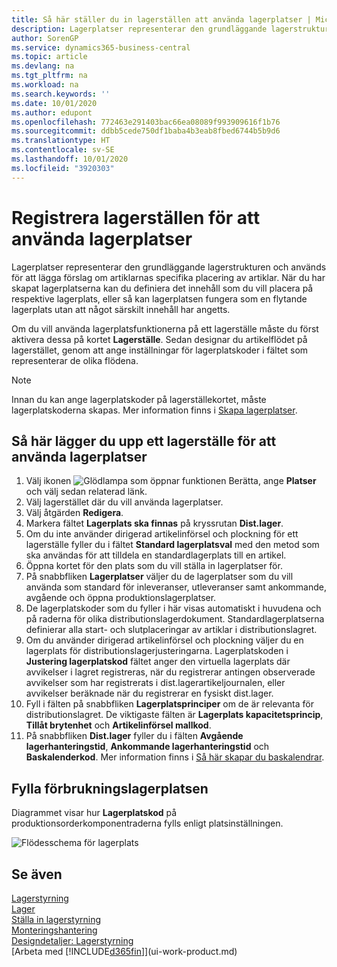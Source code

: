 ```yaml
---
title: Så här ställer du in lagerställen att använda lagerplatser | Microsoft Docs
description: Lagerplatser representerar den grundläggande lagerstrukturen och används för att lägga förslag om artiklarnas specifika placering av artiklar. När du har skapat lagerplatserna kan du definiera det innehåll som du vill placera på respektive lagerplats, eller så kan lagerplatsen fungera som en flytande lagerplats utan att något särskilt innehåll har angetts.
author: SorenGP
ms.service: dynamics365-business-central
ms.topic: article
ms.devlang: na
ms.tgt_pltfrm: na
ms.workload: na
ms.search.keywords: ''
ms.date: 10/01/2020
ms.author: edupont
ms.openlocfilehash: 772463e291403bac66ea08089f993909616f1b76
ms.sourcegitcommit: ddbb5cede750df1baba4b3eab8fbed6744b5b9d6
ms.translationtype: HT
ms.contentlocale: sv-SE
ms.lasthandoff: 10/01/2020
ms.locfileid: "3920303"
---
```

# <a name="set-up-locations-to-use-bins"></a>Registrera lagerställen för att använda lagerplatser
Lagerplatser representerar den grundläggande lagerstrukturen och används för att lägga förslag om artiklarnas specifika placering av artiklar. När du har skapat lagerplatserna kan du definiera det innehåll som du vill placera på respektive lagerplats, eller så kan lagerplatsen fungera som en flytande lagerplats utan att något särskilt innehåll har angetts.  

Om du vill använda lagerplatsfunktionerna på ett lagerställe måste du först aktivera dessa på kortet **Lagerställe**. Sedan designar du artikelflödet på lagerstället, genom att ange inställningar för lagerplatskoder i fältet som representerar de olika flödena.  

> [!NOTE]  
>  Innan du kan ange lagerplatskoder på lagerställekortet, måste lagerplatskoderna skapas. Mer information finns i [Skapa lagerplatser](warehouse-how-to-create-individual-bins.md).  

## <a name="to-set-up-a-location-to-use-bins"></a>Så här lägger du upp ett lagerställe för att använda lagerplatser  
1.  Välj ikonen ![Glödlampa som öppnar funktionen Berätta](media/ui-search/search_small.png "Berätta vad du vill göra"), ange **Platser** och välj sedan relaterad länk.  
2.  Välj lagerstället där du vill använda lagerplatser.  
3.  Välj åtgärden **Redigera**.  
4.  Markera fältet **Lagerplats ska finnas** på kryssrutan **Dist.lager**.  
5.  Om du inte använder dirigerad artikelinförsel och plockning för ett lagerställe fyller du i fältet **Standard lagerplatsval** med den metod som ska användas för att tilldela en standardlagerplats till en artikel.  
6.  Öppna kortet för den plats som du vill ställa in lagerplatser för.
7.  På snabbfliken **Lagerplatser** väljer du de lagerplatser som du vill använda som standard för inleveranser, utleveranser samt ankommande, avgående och öppna produktionslagerplatser.  
8.  De lagerplatskoder som du fyller i här visas automatiskt i huvudena och på raderna för olika distributionslagerdokument. Standardlagerplatserna definierar alla start- och slutplaceringar av artiklar i distributionslagret.  
9.  Om du använder dirigerad artikelinförsel och plockning väljer du en lagerplats för distributionslagerjusteringarna. Lagerplatskoden i **Justering lagerplatskod** fältet anger den virtuella lagerplats där avvikelser i lagret registreras, när du registrerar antingen observerade avvikelser som har registrerats i dist.lagerartikeljournalen, eller avvikelser beräknade när du registrerar en fysiskt dist.lager.  
10. Fyll i fälten på snabbfliken **Lagerplatsprinciper** om de är relevanta för distributionslagret. De viktigaste fälten är **Lagerplats kapacitetsprincip**, **Tillåt brytenhet** och **Artikelinförsel mallkod**.  
11. På snabbfliken **Dist.lager** fyller du i fälten **Avgående lagerhanteringstid**, **Ankommande lagerhanteringstid** och **Baskalenderkod**. Mer information finns i [Så här skapar du baskalendrar](across-how-to-assign-base-calendars.md).

## <a name="filling-the-consumption-bin"></a>Fylla förbrukningslagerplatsen
Diagrammet visar hur **Lagerplatskod** på produktionsorderkomponentraderna fylls enligt platsinställningen.

![Flödesschema för lagerplats](media/binflow.png "BinFlow")  

## <a name="see-also"></a>Se även
[Lagerstyrning](warehouse-manage-warehouse.md)  
[Lager](inventory-manage-inventory.md)  
[Ställa in lagerstyrning](warehouse-setup-warehouse.md)     
[Monteringshantering](assembly-assemble-items.md)    
[Designdetaljer: Lagerstyrning](design-details-warehouse-management.md)  
[Arbeta med [!INCLUDE[d365fin](includes/d365fin_md.md)]](ui-work-product.md)
